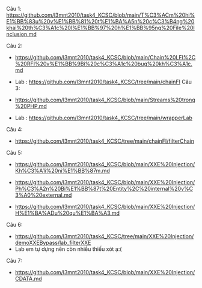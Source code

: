 Câu 1: https://github.com/l3mnt2010/task4_KCSC/blob/main/T%C3%ACm%20hi%E1%BB%83u%20v%E1%BB%81%20t%E1%BA%A5n%20c%C3%B4ng%20khai%20th%C3%A1c%20l%E1%BB%97%20h%E1%BB%95ng%20File%20Inclusion.md

Câu 2:
+ https://github.com/l3mnt2010/task4_KCSC/blob/main/Chain%20LFI%2C%20RFI%20v%E1%BB%9Bi%20c%C3%A1c%20bug%20kh%C3%A1c.md

+ Lab : https://github.com/l3mnt2010/task4_KCSC/tree/main/chainFI
Câu 3:
+ https://github.com/l3mnt2010/task4_KCSC/blob/main/Streams%20trong%20PHP.md

+ Lab : https://github.com/l3mnt2010/task4_KCSC/tree/main/wrapperLab

Câu 4:

+ https://github.com/l3mnt2010/task4_KCSC/tree/main/chainFI/filterChain

Câu 5:
+ https://github.com/l3mnt2010/task4_KCSC/blob/main/XXE%20Injection/Kh%C3%A1i%20ni%E1%BB%87m.md

+ https://github.com/l3mnt2010/task4_KCSC/blob/main/XXE%20Injection/Ph%C3%A2n%20Bi%E1%BB%87t%20Entity%2C%20internal%20v%C3%A0%20external.md

+ https://github.com/l3mnt2010/task4_KCSC/blob/main/XXE%20Injection/H%E1%BA%ADu%20qu%E1%BA%A3.md

Câu 6:
+ https://github.com/l3mnt2010/task4_KCSC/tree/main/XXE%20Injection/demoXXEBypass/lab_filterXXE
+ Lab em tự dựng nên còn nhiều thiếu xót ạ:(

Câu 7:
+ https://github.com/l3mnt2010/task4_KCSC/blob/main/XXE%20Injection/CDATA.md



